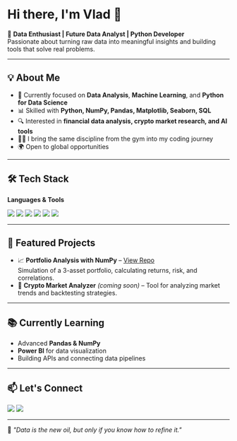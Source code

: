 # Hi there, I'm Vlad 👋

🚀 **Data Enthusiast | Future Data Analyst | Python Developer**  
Passionate about turning raw data into meaningful insights and building tools that solve real problems.

---

## 💡 About Me
- 🎯 Currently focused on **Data Analysis**, **Machine Learning**, and **Python for Data Science**
- 📊 Skilled with **Python, NumPy, Pandas, Matplotlib, Seaborn, SQL**
- 🔍 Interested in **financial data analysis, crypto market research, and AI tools**
- 🏋️‍♂️ I bring the same discipline from the gym into my coding journey
- 🌍 Open to global opportunities

---

## 🛠 Tech Stack
**Languages & Tools**  
<p>
<img src="https://img.shields.io/badge/Python-3776AB?style=for-the-badge&logo=python&logoColor=white"/>
<img src="https://img.shields.io/badge/NumPy-013243?style=for-the-badge&logo=numpy&logoColor=white"/>
<img src="https://img.shields.io/badge/Pandas-150458?style=for-the-badge&logo=pandas&logoColor=white"/>
<img src="https://img.shields.io/badge/Matplotlib-11557c?style=for-the-badge"/>
<img src="https://img.shields.io/badge/Seaborn-5A20CB?style=for-the-badge"/>
<img src="https://img.shields.io/badge/SQL-4479A1?style=for-the-badge&logo=postgresql&logoColor=white"/>
</p>

---

## 📂 Featured Projects
- 📈 **Portfolio Analysis with NumPy** – [View Repo](https://github.com/vlad55325/portfolio-analysis-numpy)  
  Simulation of a 3-asset portfolio, calculating returns, risk, and correlations.
- 🔗 **Crypto Market Analyzer** *(coming soon)* – Tool for analyzing market trends and backtesting strategies.

---

## 📚 Currently Learning
- Advanced **Pandas & NumPy**
- **Power BI** for data visualization
- Building APIs and connecting data pipelines

---

## 📫 Let's Connect
<p>
<a href="https://www.linkedin.com/in/vladoliinyk21/"><img src="https://img.shields.io/badge/LinkedIn-blue?style=for-the-badge&logo=linkedin"/></a>
<a href="mailto:vladoliyynk2@gmail.com"><img src="https://img.shields.io/badge/Email-D14836?style=for-the-badge&logo=gmail&logoColor=white"/></a>
</p>

---

💬 *"Data is the new oil, but only if you know how to refine it."*

